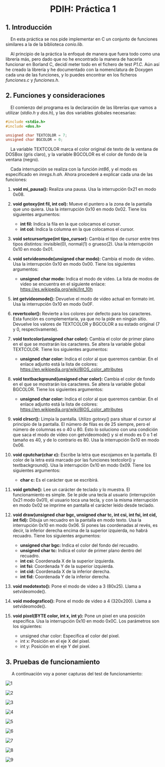 <h1><b><p align=center> PDIH: Práctica 1</p></b></h1>

## **1. Introducción**

&nbsp;&nbsp;&nbsp;&nbsp;En esta práctica se nos pide implementar en C un conjunto de funciones similares a la de la biblioteca *conio.lib*.

&nbsp;&nbsp;&nbsp;&nbsp;Al principio de la práctica la enfoqué de manera que fuera todo como una librería más, pero dado que no he encontrado la manera de hacerla funcionar en Borland C, decidí meter todo en el fichero de test *P1.C*. Aún así he creado la librería y he documentado con la nomenclatura de Doxygen cada una de las funciones, y lo puedes encontrar en los ficheros *funciones.c* y *funciones.h*.

## **2. Funciones y consideraciones**

&nbsp;&nbsp;&nbsp;&nbsp;El comienzo del programa es la declaración de las librerías que vamos a utilizar (*stdio.h* y *dos.h*), y las dos variables globales necesarias:

```C
#include <stdio.h>
#include <dos.h>

unsigned char TEXTCOLOR = 7;
unsigned char BGCOLOR = 0;
```

&nbsp;&nbsp;&nbsp;&nbsp;La variable TEXTCOLOR marca el color original de texto de la ventana de DOSBox (gris claro), y la variable BGCOLOR es el color de fondo de la ventana (negro).

&nbsp;&nbsp;&nbsp;&nbsp;Cada interrupción se realiza con la función *int86*, y el modo es especificado en *inregs.h.ah*. Ahora procederé a explicar cada una de las funciones:

1. **void mi_pausa():** Realiza una pausa. Usa la interrupción 0x21 en modo 0x08.

2. **void gotoxy(int fil, int col):** Mueve el puntero a la zona de la pantalla que uno quiera. Usa la interrupción 0x10 en modo 0x02. Tiene los siguientes argumentos:
   + **int fil:** Indica la fila en la que colocamos el cursor.
   + **int col:** Indica la columna en la que colocamos el cursor.

3. **void setcursortype(int tipo_cursor):** Cambia el tipo de cursor entre tres tipos distintos: invisible(0), normal(1) o grueso(2). Usa la interrupción 0x10 en modo 0x01.

4. **void setvideomode(unsigned char modo):** Cambia el modo de video. Usa la interrupción 0x10 en modo 0x00. Tiene los siguientes argumentos:
   + **unsigned char modo:** Indica el modo de video. La lista de modos de video se encuentra en el siguiente enlace: https://es.wikipedia.org/wiki/Int_10h

5. **int getvideomode():** Devuelve el modo de video actual en formato int. Usa la interrupción 0x10 en modo 0x0F.

6. **revertcolor():** Revierte a los colores por defecto para los caracteres. Esta función es complementaria, ya que no la pide en ningún sitio. Devuelve los valores de TEXTCOLOR y BGCOLOR a su estado original (7 y 0, respectivamente).

7. **void textcolor(unsigned char color):** Cambia el color de primer plano en el que se mostrarán los caracteres. Se altera la variable global TEXTCOLOR. Tiene los siguientes argumentos:
   + **unsigned char color:** Indica el color al que queremos cambiar. En el enlace adjunto está la lista de colores: https://en.wikipedia.org/wiki/BIOS_color_attributes

8. **void textbackground(unsigned char color):** Cambia el color de fondo en el que se mostrarán los caracteres. Se altera la variable global BGCOLOR. Tiene los siguientes argumentos:
   + **unsigned char color:** Indica el color al que queremos cambiar. En el enlace adjunto está la lista de colores: https://en.wikipedia.org/wiki/BIOS_color_attributes

9. **void clrscr():** Limpia la pantalla. Utilizo gotoxy() para situar el cursor al principio de la pantalla. El número de filas es de 25 siempre, pero el número de columnas es o 40 u 80. Esto lo soluciono con una condición que saca el modo de vídeo con getvideomode() y si el modo es 0 o 1 el tamaño es 40, y de lo contrario es 80. Usa la interrupción 0x10 en modo 0x06.

10. **void cputchar(char c):** Escribe la letra que escojamos en la pantalla. El color de la letra está marcado por las funciones textcolor() y textbackground(). Usa la interrupción 0x10 en modo 0x09. Tiene los siguientes argumentos:
      + **char c:** Es el carácter que se escribirá.

11. **void getche():** Lee un carácter de teclado y lo muestra. El funcionamiento es simple. Se le pide una tecla al usuario (interrupción 0x21 modo 0x01), el usuario toca una tecla, y con la misma interrupción en modo 0x02 se imprime en pantalla el carácter leido desde teclado.

12. **void draw(unsigned char bgc, unsigned char tc, int csi, int fsi, int cid, int fid):** Dibuja un recuadro en la pantalla en modo texto. Usa la interrupción 0x10 en modo 0x06. Si pones las coordenadas al revés, es decir, la inferior derecha encima de la superior izquierda, no habrá recuadro. Tiene los siguientes argumentos:
      + **unsigned char bgc:** Indica el color del fondo del recuadro.
      + **unsigned char tc:** Indica el color de primer plano dentro del recuadro.
      + **int csi:** Coordenada X de la superior izquierda.
      + **int fsi:** Coordenada Y de la superior izquierda.
      + **int cid:** Coordenada X de la inferior derecha.
      + **int fid:** Coordenada Y de la inferior derecha.

13. **void modotexto():** Pone el modo de video a 3 (80x25). Llama a setvideomode().

14. **void modografico():** Pone el modo de video a 4 (320x200). Llama a setvideomode().

15. **void pixel(BYTE color, int x, int y):** Pone un pixel en una posición específica. Usa la interrupción 0x10 en modo 0x0C. Los parámetros son los siguientes:
      + unsigned char color: Especifica el color del pixel.
      + int x: Posición en el eje X del pixel.
      + int y: Posición en el eje Y del pixel.

## **3. Pruebas de funcionamiento**

&nbsp;&nbsp;&nbsp;&nbsp; A continuación voy a poner capturas del test de funcionamiento:

![1](https://github.com/jcpicco/pdih/blob/main/P1/capturas/1.png "1")

![2](https://github.com/jcpicco/pdih/blob/main/P1/capturas/2.png "2")

![3](https://github.com/jcpicco/pdih/blob/main/P1/capturas/3.png "3")

![4](https://github.com/jcpicco/pdih/blob/main/P1/capturas/4.png "4")

![5](https://github.com/jcpicco/pdih/blob/main/P1/capturas/5.png "5")

![6](https://github.com/jcpicco/pdih/blob/main/P1/capturas/6.png "6")

![7](https://github.com/jcpicco/pdih/blob/main/P1/capturas/7.png "7")

![8](https://github.com/jcpicco/pdih/blob/main/P1/capturas/8.png "8")

![9](https://github.com/jcpicco/pdih/blob/main/P1/capturas/8.png "9")
